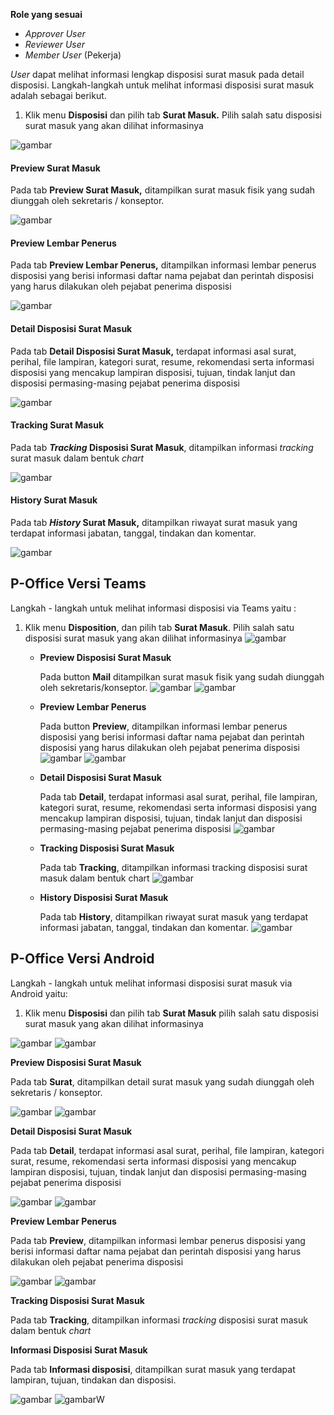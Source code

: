 **Role yang sesuai**

- *Approver User*
- *Reviewer User*
- *Member User* (Pekerja) 

_User_ dapat melihat informasi lengkap disposisi surat masuk pada detail disposisi. Langkah-langkah untuk melihat informasi disposisi surat masuk adalah sebagai berikut.

1.    Klik menu **Disposisi** dan pilih tab **Surat Masuk.** Pilih salah satu disposisi surat masuk yang akan dilihat informasinya

![gambar](SC_SuratMasuk/SM38.png)


#### **Preview Surat Masuk**


Pada tab **Preview Surat Masuk,** ditampilkan surat masuk fisik yang sudah diunggah oleh sekretaris / konseptor.

![gambar](SC_SuratMasuk/SM39.png)

#### **Preview Lembar Penerus**


Pada tab **Preview Lembar Penerus,** ditampilkan informasi lembar penerus disposisi yang berisi informasi daftar nama pejabat dan perintah disposisi yang harus dilakukan oleh pejabat penerima disposisi

![gambar](SC_SuratMasuk/SM40.png)

#### **Detail Disposisi Surat Masuk**


Pada tab **Detail Disposisi Surat Masuk,** terdapat informasi asal surat, perihal, file lampiran, kategori surat, resume, rekomendasi serta informasi disposisi yang mencakup lampiran disposisi, tujuan, tindak lanjut dan disposisi permasing-masing pejabat penerima disposisi

![gambar](SC_SuratMasuk/SM41.png)

#### **Tracking Surat Masuk**


Pada tab **_Tracking_ Disposisi Surat Masuk**, ditampilkan informasi _tracking_ surat masuk dalam bentuk _chart_

![gambar](SC_SuratMasuk/SM42.png)

#### **History Surat Masuk**

Pada tab **_History_ Surat Masuk,** ditampilkan riwayat surat masuk yang terdapat informasi jabatan, tanggal, tindakan dan komentar.

![gambar](SC_SuratMasuk/SM43.png)


## **P-Office Versi Teams**

Langkah - langkah untuk melihat informasi disposisi via Teams yaitu :
 1.    Klik menu **Disposition**, dan pilih tab **Surat Masuk**. Pilih salah satu disposisi surat masuk yang akan dilihat informasinya
![gambar](SuratMasuk/SM_Teams/SM39.png)

        - **Preview Disposisi Surat Masuk**

            Pada button **Mail** ditampilkan surat masuk fisik yang sudah diunggah oleh sekretaris/konseptor.
            ![gambar](SuratMasuk/SM_Teams/SM40.png)
            ![gambar](SuratMasuk/SM_Teams/SM41.png)


        - **Preview Lembar Penerus**

            Pada button **Preview**, ditampilkan informasi lembar penerus disposisi yang berisi informasi daftar nama pejabat dan perintah disposisi yang harus dilakukan oleh pejabat penerima disposisi
            ![gambar](SuratMasuk/SM_Teams/SM42.png)
            ![gambar](SuratMasuk/SM_Teams/SM43.png)

            

         - **Detail Disposisi Surat Masuk**

            Pada tab **Detail**, terdapat informasi asal surat, perihal, file lampiran, kategori surat, resume, rekomendasi serta informasi disposisi yang mencakup lampiran disposisi, tujuan, tindak lanjut dan disposisi permasing-masing pejabat penerima disposisi
            ![gambar](SuratMasuk/SM_Teams/SM44.png)

         - **Tracking Disposisi Surat Masuk**

            Pada tab **Tracking**, ditampilkan informasi tracking disposisi surat masuk dalam bentuk chart
            ![gambar](SuratMasuk/SM_Teams/SM45.png)

         - **History Disposisi Surat Masuk**

            Pada tab **History**, ditampilkan riwayat surat masuk yang terdapat informasi jabatan, tanggal, tindakan dan komentar.
            ![gambar](SuratMasuk/SM_Teams/SM46.png)

## **P-Office Versi Android**

Langkah - langkah untuk melihat informasi disposisi surat masuk via Android yaitu:

1. Klik menu **Disposisi** dan pilih tab **Surat Masuk** pilih salah satu disposisi surat masuk yang akan dilihat informasinya

![gambar](SuratMasuk/SM_Android/Informasidisposisi\A01.jpg) ![gambar](SuratMasuk/SM_Android/Informasidisposisi\A02.jpg)

**Preview Disposisi Surat Masuk**

Pada tab **Surat**, ditampilkan detail surat masuk yang sudah diunggah oleh sekretaris / konseptor.

![gambar](SuratMasuk/SM_Android/Informasidisposisi\P01.jpg) ![gambar](SuratMasuk/SM_Android/Informasidisposisi\P02.jpg)

**Detail Disposisi Surat Masuk**

Pada tab **Detail**, terdapat informasi asal surat, perihal, file lampiran, kategori surat, resume, rekomendasi serta informasi disposisi yang mencakup lampiran disposisi, tujuan, tindak lanjut dan disposisi permasing-masing pejabat penerima disposisi

![gambar](SuratMasuk/SM_Android/Informasidisposisi\D01.jpg) ![gambar](SuratMasuk/SM_Android/Informasidisposisi\A02.jpg)

**Preview Lembar Penerus**

Pada tab **Preview**, ditampilkan informasi lembar penerus disposisi yang berisi informasi daftar nama pejabat dan perintah disposisi yang harus dilakukan oleh
pejabat penerima disposisi

![gambar](SuratMasuk/SM_Android/Informasidisposisi\PL01.jpg) ![gambar](SuratMasuk/SM_Android/Informasidisposisi\PL02.jpg)

**Tracking Disposisi Surat Masuk**

Pada tab **Tracking**, ditampilkan informasi _tracking_ disposisi surat masuk dalam bentuk _chart_

**Informasi Disposisi Surat Masuk**

Pada tab **Informasi disposisi**, ditampilkan  surat masuk yang terdapat lampiran, tujuan, tindakan dan disposisi.

![gambar](SuratMasuk/SM_Android/Informasidisposisi\ID01.jpg) ![gambar](SuratMasuk/SM_Android/Informasidisposisi\A02.jpg)W
